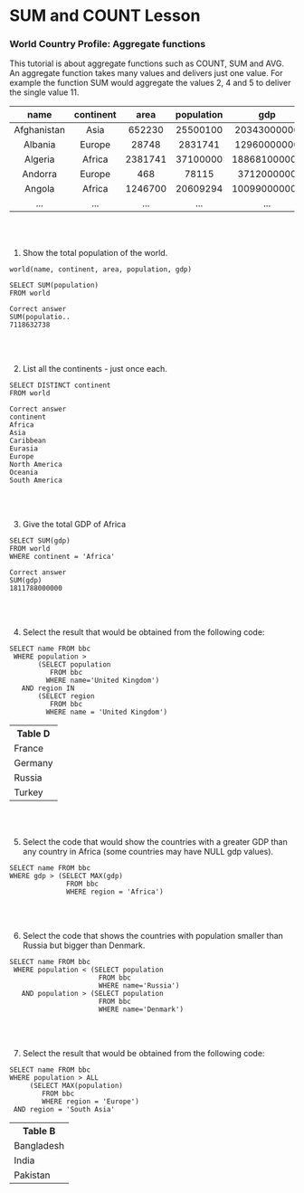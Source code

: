 # SUM and COUNT Lesson

<!-- |    __yr__    |  __subject__  |    __winner__    | 
|   :------:   | :-----------: |   :--------:   |
|   1960  |  Chemistry    |     Willard F. Libby     | 
|   1960  |  Literature   |     Saint-John Perse      | 
|   1960  |   Medicine    |    Sir Frank Macfarlane Burnet     | 
|   1960  |   Medicine    |      Peter Medawar       |
|   1960  |   Physics     |      	Donald A. Glaser    |
|   1960  |   Peace       |     Albert Lutuli    | 
|   ...   |    ...        |      ...       |  -->
  
### World Country Profile: Aggregate functions  

This tutorial is about aggregate functions such as COUNT, SUM and AVG. An aggregate function takes many values and delivers just one value. For example the function SUM would aggregate the values 2, 4 and 5 to deliver the single value 11.

|    __name__    |  __continent__  |    __area__    |  __population__  |  __gdp__  |
|   :--------:   | :--------------: |   :--------:   | :--------------: | :--------------: |
|   Afghanistan  |     Asia         |     652230     |    25500100      |    20343000000   |
|     Albania    |     Europe       |     28748      |    2831741       |    12960000000   |
|    Algeria     |    Africa        |    2381741     |    37100000      |    188681000000   |
|    Andorra     |     Europe       |      468       |      78115       |     3712000000   |
|    Angola      |    Africa        |    1246700	      |    20609294     |    100990000000   |
|      ...       |      ...         |      ...       |      ...         |      ...         |

<br></br>

1. Show the total population of the world.

`world(name, continent, area, population, gdp)`

<!-- |    __name__    |  __population__  |
|   :--------:   | :--------------: |
|    Bahrain     |    1234571       | 
|   Swaziland    |    1220000       | 
|  Timor-Leste   |    1066409       |  -->

```
SELECT SUM(population)
FROM world
```
```
Correct answer
SUM(populatio..
7118632738
```
    
<br></br>

2. List all the continents - just once each.

```
SELECT DISTINCT continent
FROM world
```   
 
```
Correct answer
continent
Africa
Asia
Caribbean
Eurasia
Europe
North America
Oceania
South America
```

<!-- <table>
  <tr><th colspan=2>Table E</th></tr>
  <tr><td>Albania</td><td>3200000</td></tr>
  <tr><td>Algeria</td><td>32900000</td></tr>
</table> -->

<br></br>

3. Give the total GDP of Africa 

```
SELECT SUM(gdp)
FROM world
WHERE continent = 'Africa'
```

```
Correct answer
SUM(gdp)
1811788000000

```

<br></br>

4. Select the result that would be obtained from the following code:  

```
SELECT name FROM bbc
 WHERE population >
       (SELECT population
          FROM bbc
         WHERE name='United Kingdom')
   AND region IN
       (SELECT region
          FROM bbc
         WHERE name = 'United Kingdom')
```
<table>
  <tr><th colspan=2>Table D</th></tr>
  <tr><td>France</td></tr>
  <tr><td>Germany</td></tr>
  <tr><td>Russia</td></tr>
  <tr><td>Turkey</td></tr>
</table> 

<!-- 
|    __name__    |  __length(name)__  |
|   :--------:   | :--------------: |
|    Italy     |    5       | 
|   Malta    |    5       | 
|  Spain   |    5       |  -->
  

<br></br>

5. Select the code that would show the countries with a greater GDP than any country in Africa (some countries may have NULL gdp values).  
<!-- 
|    __name__    |  __region__  |    __area__    |  __population__  |  __gdp__  |
|   :--------:   | :--------------: |   :--------:   | :--------------: | :--------------: |
|   Afghanistan  |    South Asia    |     652225     |    26000000      |                  |
|     Albania    |     Europe       |     28728      |    3200000       |    6656000000    |
|    Algeria     |    Middle East   |    2400000     |    32900000      |    75012000000   |
|    Andorra     |     Europe       |      468       |      64000       |                  |
|      ...       |      ...         |      ...       |      ...         |      ...         |

Pick the result you would obtain from this code:  -->

```
SELECT name FROM bbc
WHERE gdp > (SELECT MAX(gdp) 
              FROM bbc 
              WHERE region = 'Africa')
```
<!-- <table>
  <tr><td>Andorra</td><td>936</td></tr>
</table> -->


<br></br>   

6. Select the code that shows the countries with population smaller than Russia but bigger than Denmark.

```
SELECT name FROM bbc
 WHERE population < (SELECT population 
                      FROM bbc 
                      WHERE name='Russia')
   AND population > (SELECT population 
                      FROM bbc 
                      WHERE name='Denmark')
 ```

<br></br>

7. Select the result that would be obtained from the following code: 

```
SELECT name FROM bbc
WHERE population > ALL
     (SELECT MAX(population)
        FROM bbc
        WHERE region = 'Europe')
 AND region = 'South Asia'
```
<table>
  <tr><th colspan=2>Table B</th></tr>
  <tr><td>Bangladesh</td></tr>
  <tr><td>India</td></tr>
  <tr><td>Pakistan</td></tr>
</table>
